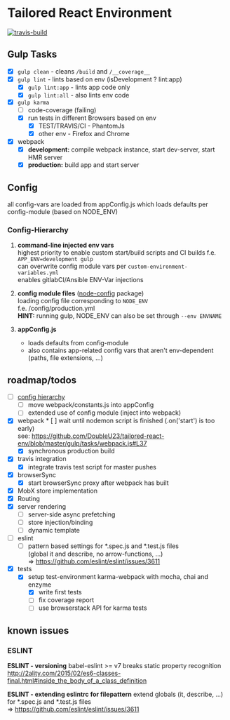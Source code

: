 # Tailored React Environment
[![travis-build](https://api.travis-ci.org/DoubleU23/tailored-react-env.svg?branch=master "travis build")](https://travis-ci.org/DoubleU23/tailored-react-env)

## Gulp Tasks

* [x] `gulp clean` - cleans `/build` and `/__coverage__`
* [x] `gulp lint`  - lints based on env (isDevelopment ? lint:app)
  * [x] `gulp lint:app` - lints app code only
  * [x] `gulp lint:all` - also lints env code
* [x] `gulp karma`
  * [ ] code-coverage (failing)
  * [x] run tests in different Browsers based on env
      * [x] TEST/TRAVIS/CI - PhantomJs
      * [x] other env - Firefox and Chrome
* [x] webpack
  * [x] __development:__ compile webpack instance, start dev-server, start HMR server
  * [x] __production:__ build app and start server

## Config

all config-vars are loaded from appConfig.js which loads defaults per config-module (based on NODE_ENV)

### Config-Hierarchy
1. __command-line injected env vars__  
    highest priority to enable custom start/build scripts and CI builds
    f.e. `APP_ENV=development gulp`  
    can overwrite config module vars per `custom-environment-variables.yml`  
    enables gitlabCI/Ansible ENV-Var injections  

2. __config module files__ ([node-config](https://www.npmjs.com/package/config) package)  
    loading config file corresponding to `NODE_ENV`  
    f.e. /config/production.yml  
    __HINT:__ running gulp, NODE_ENV can also be set through `--env ENVNAME`

3. __appConfig.js__
    * loads defaults from config-module
    * also contains app-related config vars that aren't env-dependent (paths, file extensions, ...)

## roadmap/todos
* [ ] [config hierarchy](#config-hierarchy)  
  * [ ] move webpack/constants.js into appConfig
  * [ ] extended use of config module (inject into webpack)
* [x] webpack
      * [ ] wait until nodemon script is finished (.on('start') is too early)  
      see: https://github.com/DoubleU23/tailored-react-env/blob/master/gulp/tasks/webpack.js#L37
    * [x] synchronous production build
* [x] travis integration
  * [x] integrate travis test script for master pushes
* [x] browserSync
  * [x] start browserSync proxy after webpack has built
* [x] MobX store implementation
* [x] Routing
* [x] server rendering  
  * [ ] server-side async prefetching
  * [ ] store injection/binding
  * [ ] dynamic template
* [ ] eslint
  * [ ] pattern based settings for *.spec.js and *.test.js files  
  (global it and describe, no arrow-functions, ...)  
  => https://github.com/eslint/eslint/issues/3611
* [x] tests
  * [x] setup test-environment
    karma-webpack with mocha, chai and enzyme
    * [x] write first tests
    * [ ] fix coverage report
    * [ ] use browserstack API for karma tests

## known issues

### ESLINT

__ESLINT - versioning__
babel-eslint >= v7 breaks static property recognition
http://2ality.com/2015/02/es6-classes-final.html#inside_the_body_of_a_class_definition  

__ESLINT - extending eslintrc for filepattern__
extend globals (it, describe, ...) for *.spec.js and *.test.js files  
  => https://github.com/eslint/eslint/issues/3611
